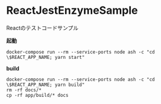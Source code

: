 # ReactJestEnzymeSample
Reactのテストコードサンプル

**起動**

```
docker-compose run --rm --service-ports node ash -c "cd \$REACT_APP_NAME; yarn start"
```

**build**

```
docker-compose run --rm --service-ports node ash -c "cd \$REACT_APP_NAME; yarn build"
rm -rf docs/*
cp -rf app/build/* docs
```